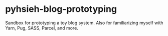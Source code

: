 # pyhsieh-blog-prototyping
Sandbox for prototyping a toy blog system. Also for familiarizing myself with Yarn, Pug, SASS, Parcel, and more.
